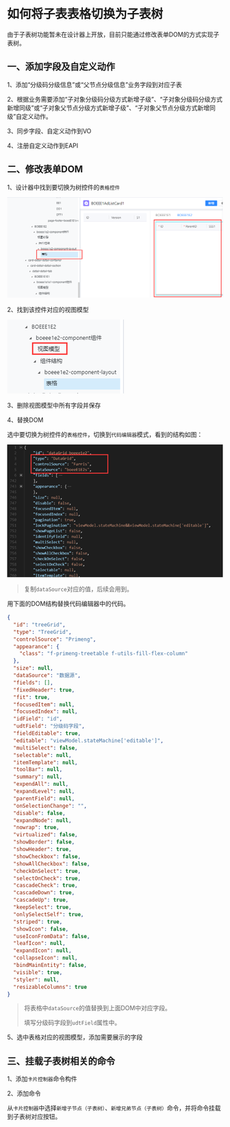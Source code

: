 # 如何将子表表格切换为子表树

由于子表树功能暂未在设计器上开放，目前只能通过修改表单DOM的方式实现子表树。

## 一、添加字段及自定义动作

1、添加“分级码分级信息”或“父节点分级信息”业务字段到对应子表

2、根据业务需要添加“子对象分级码分级方式新增子级”、“子对象分级码分级方式新增同级”或“子对象父节点分级方式新增子级”、“子对象父节点分级方式新增同级”自定义动作。

3、同步字段、自定义动作到VO

4、注册自定义动作到EAPI

## 二、修改表单DOM

1、设计器中找到要切换为树控件的`表格控件`

![image-20210726103704986](./media/image-20210726103704986.png)

2、找到该控件对应的视图模型

![image-20210726105125178](./media/image-20210726105125178.png)

3、删除视图模型中所有字段并保存

4、替换DOM

选中要切换为树控件的`表格控件`，切换到`代码编辑器`模式，看到的结构如图：

![image-20210726105618617](./media/image-20210726105618617.png)

> 复制`dataSource`对应的值，后续会用到。

用下面的DOM结构替换代码编辑器中的代码。

```json
{
  "id": "treeGrid",
  "type": "TreeGrid",
  "controlSource": "Primeng",
  "appearance": {
    "class": "f-primeng-treetable f-utils-fill-flex-column"
  },
  "size": null,
  "dataSource": "数据源",
  "fields": [],
  "fixedHeader": true,
  "fit": true,
  "focusedItem": null,
  "focusedIndex": null,
  "idField": "id",
  "udtField": "分级码字段",
  "fieldEditable": true,
  "editable": "viewModel.stateMachine['editable']",
  "multiSelect": false,
  "selectable": null,
  "itemTemplate": null,
  "toolBar": null,
  "summary": null,
  "expendAll": null,
  "expandLevel": null,
  "parentField": null,
  "onSelectionChange": "",
  "disable": false,
  "expandNode": null,
  "nowrap": true,
  "virtualized": false,
  "showBorder": false,
  "showHeader": true,
  "showCheckbox": false,
  "showAllCheckbox": false,
  "checkOnSelect": true,
  "selectOnCheck": true,
  "cascadeCheck": true,
  "cascadeDown": true,
  "cascadeUp": true,
  "keepSelect": true,
  "onlySelectSelf": true,
  "striped": true,
  "showIcon": false,
  "useIconFromData": false,
  "leafIcon": null,
  "expandIcon": null,
  "collapseIcon": null,
  "bindMainEntity": false,
  "visible": true,
  "styler": null,
  "resizableColumns": true
}
```

> 将表格中`dataSource`的值替换到上面DOM中对应字段。
>
> 填写分级码字段到`udtField`属性中。

5、选中表格对应的视图模型，添加需要展示的字段

## 三、挂载子表树相关的命令

1、添加`卡片控制器`命令构件

2、添加命令

从`卡片控制器`中选择`新增子节点（子表树）`、`新增兄弟节点（子表树）`命令，并将命令挂载到子表树对应按钮。

